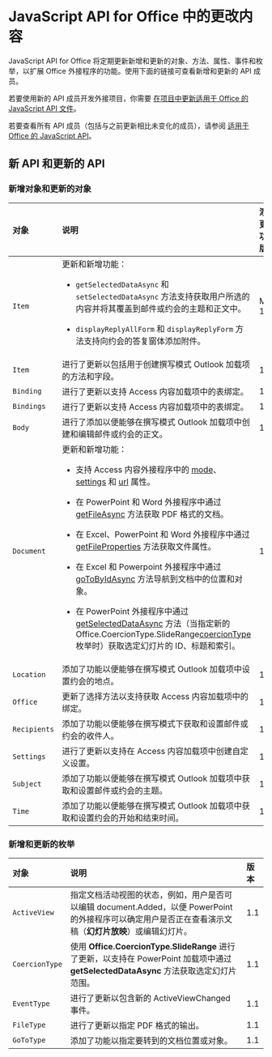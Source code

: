 # <a name="whats-changed-in-the-javascript-api-for-office"></a>JavaScript API for Office 中的更改内容

JavaScript API for Office 将定期更新新增和更新的对象、方法、属性、事件和枚举，以扩展 Office 外接程序的功能。使用下面的链接可查看新增和更新的 API 成员。

若要使用新的 API 成员开发外接项目，你需要 [在项目中更新适用于 Office 的 JavaScript API 文件](https://docs.microsoft.com/office/dev/add-ins/develop/update-your-javascript-api-for-office-and-manifest-schema-version)。

若要查看所有 API 成员（包括与之前更新相比未变化的成员），请参阅 [适用于 Office 的 JavaScript API](javascript-api-for-office.md)。

## <a name="new-and-updated-apis"></a>新 API 和更新的 API

### <a name="new-and-updated-objects"></a>新增对象和更新的对象

|**对象**|**说明**|**添加或更新了功能的版本**|
|:-----|:-----|:-----|
|`Item`|更新和新增功能：<br><ul><li><p>`getSelectedDataAsync` 和 `setSelectedDataAsync` 方法支持获取用户所选的内容并将其覆盖到邮件或约会的主题和正文中。</p></li><li><p>`displayReplyAllForm` 和 `displayReplyForm` 方法支持向约会的答复窗体添加附件。</p></li></ul>|Mailbox 1.2|
|`Item`|进行了更新以包括用于创建撰写模式 Outlook 加载项的方法和字段。 |1.1|
|`Binding`|进行了更新以支持 Access 内容加载项中的表绑定。|1.1|
|`Bindings`|进行了更新以支持 Access 内容加载项中的表绑定。|1.1|
|`Body`|进行了添加以便能够在撰写模式 Outlook 加载项中创建和编辑邮件或约会的正文。|1.1|
|`Document`|更新和新增功能： <ul><li><p>支持 Access 内容外接程序中的 <a href="https://docs.microsoft.com/javascript/api/office/office.document" target="_blank">mode</a>、<a href="https://docs.microsoft.com/javascript/api/office/office.document#settings" target="_blank">settings</a> 和 <a href="https://docs.microsoft.com/javascript/api/office/office.document" target="_blank">url</a> 属性。</p></li><li><p>在 PowerPoint 和 Word 外接程序中通过 <a href="https://docs.microsoft.com/javascript/api/office/office.document#getfileasync-filetype--options--callback-" target="_blank">getFileAsync</a> 方法获取 PDF 格式的文档。</p></li><li><p>在 Excel、PowerPoint 和 Word 外接程序中通过 <a href="https://docs.microsoft.com/javascript/api/office/office.document#getfilepropertiesasync-options--callback-" target="_blank">getFileProperties</a> 方法获取文件属性。</p></li><li><p>在 Excel 和 Powerpoint 外接程序中通过 <a href="https://docs.microsoft.com/javascript/api/office/office.document#gotobyidasync-id--gototype--options--callback-" target="_blank">goToByIdAsync</a> 方法导航到文档中的位置和对象。</p></li><li><p>在 PowerPoint 外接程序中通过 <a href="https://docs.microsoft.com/javascript/api/office/office.document#getselecteddataasync-coerciontype--options--callback-" target="_blank">getSelectedDataAsync</a> 方法（当指定新的 <span class="keyword">Office.CoercionType.SlideRange</span><a href="https://docs.microsoft.com/javascript/api/office/office.coerciontype" target="_blank">coercionType</a> 枚举时）获取选定幻灯片的 ID、标题和索引。</p></li></ul>|1.1|
|`Location`|添加了功能以便能够在撰写模式 Outlook 加载项中设置约会的地点。|1.1|
|`Office`|更新了选择方法以支持获取 Access 内容加载项中的绑定。|1.1|
|`Recipients`|添加了功能以便能够在撰写模式下获取和设置邮件或约会的收件人。|1.1|
|`Settings`|进行了更新以支持在 Access 内容加载项中创建自定义设置。|1.1|
|`Subject`|添加了功能以便能够在撰写模式 Outlook 加载项中获取和设置邮件或约会的主题。|1.1|
|`Time`|添加了功能以便能够在撰写模式 Outlook 加载项中获取和设置约会的开始和结束时间。|1.1|

### <a name="new-and-updated-enumerations"></a>新增和更新的枚举

|**对象**|**说明**|**版本**|
|:-----|:-----|:-----|
|`ActiveView`|指定文档活动视图的状态，例如，用户是否可以编辑 document.Added，以便 PowerPoint 的外接程序可以确定用户是否正在查看演示文稿（**幻灯片放映**）或编辑幻灯片。 |1.1|
|`CoercionType`|使用 **Office.CoercionType.SlideRange** 进行了更新，以支持在 PowerPoint 加载项中通过 **getSelectedDataAsync** 方法获取选定幻灯片范围。|1.1|
|`EventType`|进行了更新以包含新的 ActiveViewChanged 事件。|1.1|
|`FileType`|进行了更新以指定 PDF 格式的输出。|1.1|
|`GoToType`|添加了功能以指定要转到的文档位置或对象。|1.1|

